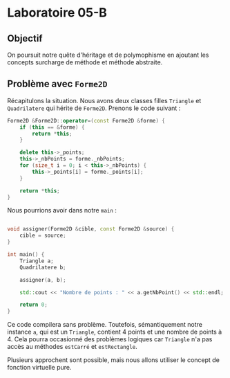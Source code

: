 # Laboratoire 05-B

## Objectif

On poursuit notre quête d'héritage et de polymophisme en ajoutant les concepts surcharge de méthode et méthode abstraite.

## Problème avec `Forme2D`

Récapitulons la situation. Nous avons deux classes filles `Triangle` et `Quadrilatere` qui hérite de `Forme2D`. Prenons le code suivant :

```cpp
Forme2D &Forme2D::operator=(const Forme2D &forme) {
    if (this == &forme) {
        return *this;
    }

    delete this->_points;
    this->_nbPoints = forme._nbPoints;
    for (size_t i = 0; i < this->_nbPoints) {
        this->_points[i] = forme._points[i];
    }

    return *this;
}
```

Nous pourrions avoir dans notre `main` :

```cpp

void assigner(Forme2D &cible, const Forme2D &source) {
    cible = source;
}

int main() {
    Triangle a;
    Quadrilatere b;

    assigner(a, b);

    std::cout << "Nombre de points : " << a.getNbPoint() << std::endl;

    return 0;
}
```

Ce code compilera sans problème. Toutefois, sémantiquement notre instance `a`, qui est un `Triangle`, contient 4 points et une nombre de points à 4. Cela pourra occasionné des problèmes logiques car `Triangle` n'a pas accès au méthodes `estCarré` et `estRectangle`.

Plusieurs approchent sont possible, mais nous allons utiliser le concept de fonction virtuelle pure.